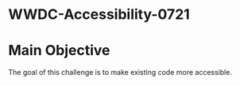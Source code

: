 # WWDC-Accessibility-0721

# Main Objective

The goal of this challenge is to make existing code more accessible.
